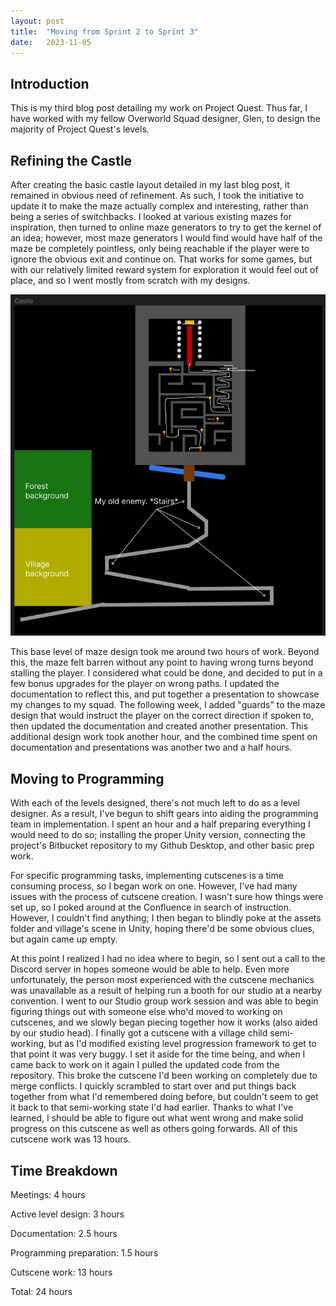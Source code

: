 ```yaml
---
layout: post
title:  "Moving from Sprint 2 to Sprint 3"
date:   2023-11-05 
---
```

## Introduction

This is my third blog post detailing my work on Project Quest. Thus far, I have worked with my fellow Overworld Squad designer, Glen, to design the majority of Project Quest's levels.

## Refining the Castle
After creating the basic castle layout detailed in my last blog post, it remained in obvious need of refinement. As such, I took the initiative to update it to make the maze actually complex and interesting, rather than being a series of switchbacks. I looked at various existing mazes for inspiration, then turned to online maze generators to try to get the kernel of an idea; however, most maze generators I would find would have half of the maze be completely pointless, only being reachable if the player were to ignore the obvious exit and continue on. That works for some games, but with our relatively limited reward system for exploration it would feel out of place, and so I went mostly from scratch with my designs. 

![Forest](/questblog/images/Castle2.jpg)

This base level of maze design took me around two hours of work. Beyond this, the maze felt barren without any point to having wrong turns beyond stalling the player. I considered what could be done, and decided to put in a few bonus upgrades for the player on wrong paths. I updated the documentation to reflect this, and put together a presentation to showcase my changes to my squad. The following week, I added "guards" to the maze design that would instruct the player on the correct direction if spoken to, then updated the documentation and created another presentation. This additional design work took another hour, and the combined time spent on documentation and presentations was another two and a half hours.

## Moving to Programming

With each of the levels designed, there's not much left to do as a level designer. As a result, I've begun to shift gears into aiding the programming team in implementation. I spent an hour and a half preparing everything I would need to do so; installing the proper Unity version, connecting the project's Bitbucket repository to my Github Desktop, and other basic prep work.

For specific programming tasks, implementing cutscenes is a time consuming process, so I began work on one. However, I've had many issues with the process of cutscene creation. I wasn't sure how things were set up, so I poked around at the Confluence in search of instruction. However, I couldn't find anything; I then began to blindly poke at the assets folder and village's scene in Unity, hoping there'd be some obvious clues, but again came up empty. 

At this point I realized I had no idea where to begin, so I sent out a call to the Discord server in hopes someone would be able to help. Even more unfortunately, the person most experienced with the cutscene mechanics was unavailable as a result of helping run a booth for our studio at a nearby convention. I went to our Studio group work session and was able to begin figuring things out with someone else who'd moved to working on cutscenes, and we slowly began piecing together how it works (also aided by our studio head). I finally got a cutscene with a village child semi-working, but as I'd modified existing level progression framework to get to that point it was very buggy. I set it aside for the time being, and when I came back to work on it again I pulled the updated code from the repository. This broke the cutscene I'd been working on completely due to merge conflicts. I quickly scrambled to start over and put things back together from what I'd remembered doing before, but couldn't seem to get it back to that semi-working state I'd had earlier. Thanks to what I've learned, I should be able to figure out what went wrong and make solid progress on this cutscene as well as others going forwards. All of this cutscene work was 13 hours.

## Time Breakdown
Meetings: 4 hours

Active level design: 3 hours

Documentation: 2.5 hours

Programming preparation: 1.5 hours

Cutscene work: 13 hours

Total: 24 hours
